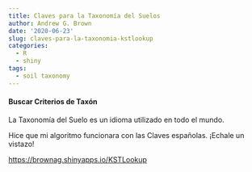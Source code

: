 ```yaml
---
title: Claves para la Taxonomía del Suelos
author: Andrew G. Brown
date: '2020-06-23'
slug: claves-para-la-taxonomia-kstlookup
categories:
  - R
  - shiny
tags:
  - soil taxonomy
---
```


####  Buscar Criterios de Taxón

La Taxonomía del Suelo es un idioma utilizado en todo el mundo. 

Hice que mi algoritmo funcionara con las Claves españolas. ¡Echale un vistazo!

https://brownag.shinyapps.io/KSTLookup
